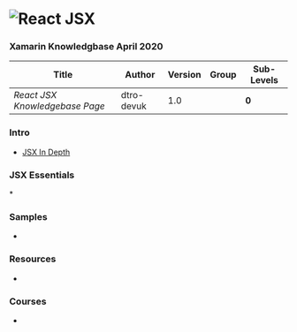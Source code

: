 # ![React JSX](https://reactjs.org/)

### Xamarin Knowledgbase April 2020

Title | Author | Version | Group | Sub-Levels
--- | --- | --- | --- | ---
*React JSX Knowledgebase Page* | dtro-devuk | 1.0 | | **0**


### Intro

* [JSX In Depth](https://reactjs.org/docs/jsx-in-depth.html)

### JSX Essentials

*[]()

### Samples
* []()

### Resources
* []()

### Courses
* []()
